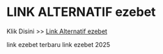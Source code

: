 # LINK ALTERNATIF ezebet

Klik Disini >> <a href="https://linksto.pages.dev/">Link Alternatif ezebet </a>

link ezebet terbaru
link ezebet 2025